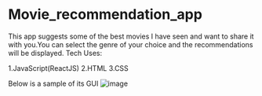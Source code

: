 # Movie_recommendation_app
This app suggests some of the best movies I have seen and want to share it with you.You can select the genre of your choice and the recommendations will be displayed.
Tech Uses:

  1.JavaScript(ReactJS)
  2.HTML
  3.CSS
 
 Below is a sample of its GUI
 ![image](https://user-images.githubusercontent.com/56500938/208818397-d9029756-c9c3-4c61-846d-e5674fe1d68b.png)


